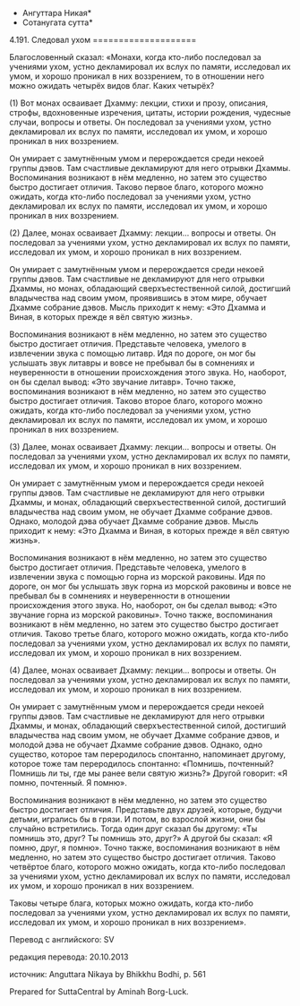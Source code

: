 * Ангуттара Никая*
* Сотанугата сутта*

4\.191\. Следовал ухом
\=\=\=\=\=\=\=\=\=\=\=\=\=\=\=\=\=\=\=\=

Благословенный сказал: «Монахи, когда кто\-либо последовал за учениями ухом, устно декламировал их вслух по памяти, исследовал их умом, и хорошо проникал в них воззрением, то в отношении него можно ожидать четырёх видов благ\. Каких четырёх?

\(1\) Вот монах осваивает Дхамму: лекции, стихи и прозу, описания, строфы, вдохновенные изречения, цитаты, истории рождения, чудесные случаи, вопросы и ответы\. Он последовал за учениями ухом, устно декламировал их вслух по памяти, исследовал их умом, и хорошо проникал в них воззрением\.

Он умирает с замутнённым умом и перерождается среди некоей группы дэвов\. Там счастливые декламируют для него отрывки Дхаммы\. Воспоминания возникают в нём медленно, но затем это существо быстро достигает отличия\. Таково первое благо, которого можно ожидать, когда кто\-либо последовал за учениями ухом, устно декламировал их вслух по памяти, исследовал их умом, и хорошо проникал в них воззрением\.

\(2\) Далее, монах осваивает Дхамму: лекции… вопросы и ответы\. Он последовал за учениями ухом, устно декламировал их вслух по памяти, исследовал их умом, и хорошо проникал в них воззрением\.

Он умирает с замутнённым умом и перерождается среди некоей группы дэвов\. Там счастливые не декламируют для него отрывки Дхаммы, но монах, обладающий сверхъестественной силой, достигший владычества над своим умом, проявившись в этом мире, обучает Дхамме собрание дэвов\. Мысль приходит к нему: «Это Дхамма и Виная, в которых прежде я вёл святую жизнь»\.

Воспоминания возникают в нём медленно, но затем это существо быстро достигает отличия\. Представьте человека, умелого в извлечении звука с помощью литавр\. Идя по дороге, он мог бы услышать звук литавры и вовсе не пребывал бы в сомнениях и неуверенности в отношении происхождения этого звука\. Но, наоборот, он бы сделал вывод: «Это звучание литавр»\. Точно также, воспоминания возникают в нём медленно, но затем это существо быстро достигает отличия\. Таково второе благо, которого можно ожидать, когда кто\-либо последовал за учениями ухом, устно декламировал их вслух по памяти, исследовал их умом, и хорошо проникал в них воззрением\.

\(3\) Далее, монах осваивает Дхамму: лекции… вопросы и ответы\. Он последовал за учениями ухом, устно декламировал их вслух по памяти, исследовал их умом, и хорошо проникал в них воззрением\.

Он умирает с замутнённым умом и перерождается среди некоей группы дэвов\. Там счастливые не декламируют для него отрывки Дхаммы, и монах, обладающий сверхъестественной силой, достигший владычества над своим умом, не обучает Дхамме собрание дэвов\. Однако, молодой дэва обучает Дхамме собрание дэвов\. Мысль приходит к нему: «Это Дхамма и Виная, в которых прежде я вёл святую жизнь»\.

Воспоминания возникают в нём медленно, но затем это существо быстро достигает отличия\. Представьте человека, умелого в извлечении звука с помощью горна из морской раковины\. Идя по дороге, он мог бы услышать звук горна из морской раковины и вовсе не пребывал бы в сомнениях и неуверенности в отношении происхождения этого звука\. Но, наоборот, он бы сделал вывод: «Это звучание горна из морской раковины»\. Точно также, воспоминания возникают в нём медленно, но затем это существо быстро достигает отличия\. Таково третье благо, которого можно ожидать, когда кто\-либо последовал за учениями ухом, устно декламировал их вслух по памяти, исследовал их умом, и хорошо проникал в них воззрением\.

\(4\) Далее, монах осваивает Дхамму: лекции… вопросы и ответы\. Он последовал за учениями ухом, устно декламировал их вслух по памяти, исследовал их умом, и хорошо проникал в них воззрением\.

Он умирает с замутнённым умом и перерождается среди некоей группы дэвов\. Там счастливые не декламируют для него отрывки Дхаммы, и монах, обладающий сверхъестественной силой, достигший владычества над своим умом, не обучает Дхамме собрание дэвов, и молодой дэва не обучает Дхамме собрание дэвов\. Однако, одно существо, которое там переродилось спонтанно, напоминает другому, которое тоже там переродилось спонтанно: «Помнишь, почтенный? Помнишь ли ты, где мы ранее вели святую жизнь?» Другой говорит: «Я помню, почтенный\. Я помню»\.

Воспоминания возникают в нём медленно, но затем это существо быстро достигает отличия\. Представьте двух друзей, которые, будучи детьми, игрались бы в грязи\. И потом, во взрослой жизни, они бы случайно встретились\. Тогда один друг сказал бы другому: «Ты помнишь это, друг? Ты помнишь это, друг?» А другой бы сказал: «Я помню, друг, я помню»\. Точно также, воспоминания возникают в нём медленно, но затем это существо быстро достигает отличия\. Таково четвёртое благо, которого можно ожидать, когда кто\-либо последовал за учениями ухом, устно декламировал их вслух по памяти, исследовал их умом, и хорошо проникал в них воззрением\.

Таковы четыре блага, которых можно ожидать, когда кто\-либо последовал за учениями ухом, устно декламировал их вслух по памяти, исследовал их умом, и хорошо проникал в них воззрением»\.

Перевод с английского: SV

редакция перевода: 20\.10\.2013

источник: Anguttara Nikaya by Bhikkhu Bodhi, p\. 561

Prepared for SuttaCentral by Aminah Borg\-Luck\.